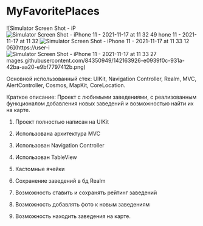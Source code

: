 # MyFavoritePlaces


![Simulator Screen Shot - iP![Simulator Screen Shot - iPhone 11 - 2021-11-17 at 11 32 49](https://user-images.githubusercontent.com/84350949/142164033-28b1bc52-301d-49d9-a7bf-856e6e5f77ec.png)
hone 11 - 2021-11-17 at 11 32 ![Simulator Screen Shot - iPhone 11 - 2021-11-17 at 11 33 12](https://user-images.githubusercontent.com/84350949/142164161-b8a9c37d-3394-422b-9438-5285ca7ffeea.png)
06](https://user-i![Simulator Screen Shot - iPhone 11 - 2021-11-17 at 11 33 27](https://user-images.githubusercontent.com/84350949/142164302-4b7df966-50ca-4f17-93c6-ac8cb9afa79b.png)
mages.githubusercontent.com/84350949/142163926-e0939f0c-931a-42ba-aa20-e9bf7797412b.png)



Основной использованный стек:  UIKit, Navigation Controller, Realm, MVC, AlertController, Cosmos, MapKit, CoreLocation.

Краткое описание: Проект с любимыми заведениями, с реализованным функционалом добавления новых заведений и возможностью найти их на карте.

1. Проект полностью написан на UIKit

2. Использована архитектура MVC

3. Использован Navigation Controller

4. Использован TableView

5. Кастомные ячейки

6. Сохранение заведений в бд Realm

7. Возможность ставить и сохранять рейтинг заведений

8. Возможность добавлять фото к новым заведениям

9. Возможность находить заведения на карте.

